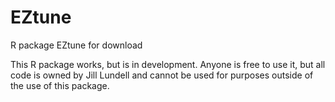 # EZtune
R package EZtune for download

This R package works, but is in development. Anyone is free to use it, but all code is owned by Jill Lundell and cannot be used for purposes outside of the use of this package.
